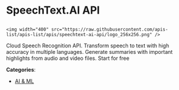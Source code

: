 # SpeechText.AI API<p align="center">
    <img width="400" src="https://raw.githubusercontent.com/apis-list/apis-list/apis/speechtext-ai-api/logo_256x256.png" />
</p>

Cloud Speech Recognition API. Transform speech to text with high accuracy in multiple languages. Generate summaries with important highlights from audio and video files. Start for free

**Categories**:

- [AI & ML](https://github/apis-list/apis-list#ai-and-ml)





